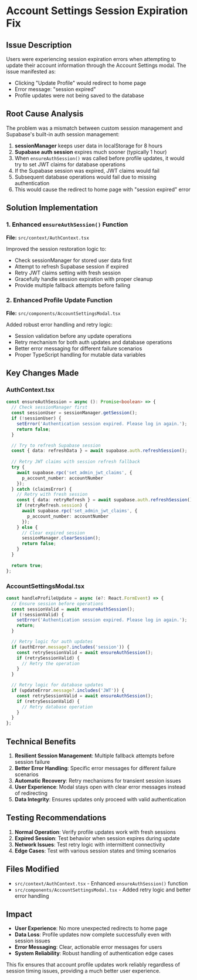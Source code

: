 # Account Settings Session Expiration Fix

## Issue Description
Users were experiencing session expiration errors when attempting to update their account information through the Account Settings modal. The issue manifested as:
- Clicking "Update Profile" would redirect to home page
- Error message: "session expired"
- Profile updates were not being saved to the database

## Root Cause Analysis
The problem was a mismatch between custom session management and Supabase's built-in auth session management:

1. **sessionManager** keeps user data in localStorage for 8 hours
2. **Supabase auth session** expires much sooner (typically 1 hour)
3. When `ensureAuthSession()` was called before profile updates, it would try to set JWT claims for database operations
4. If the Supabase session was expired, JWT claims would fail
5. Subsequent database operations would fail due to missing authentication
6. This would cause the redirect to home page with "session expired" error

## Solution Implementation

### 1. Enhanced `ensureAuthSession()` Function
**File:** `src/context/AuthContext.tsx`

Improved the session restoration logic to:
- Check sessionManager for stored user data first
- Attempt to refresh Supabase session if expired
- Retry JWT claims setting with fresh session
- Gracefully handle session expiration with proper cleanup
- Provide multiple fallback attempts before failing

### 2. Enhanced Profile Update Function
**File:** `src/components/AccountSettingsModal.tsx`

Added robust error handling and retry logic:
- Session validation before any update operations
- Retry mechanism for both auth updates and database operations
- Better error messaging for different failure scenarios
- Proper TypeScript handling for mutable data variables

## Key Changes Made

### AuthContext.tsx
```typescript
const ensureAuthSession = async (): Promise<boolean> => {
  // Check sessionManager first
  const sessionUser = sessionManager.getSession();
  if (!sessionUser) {
    setError('Authentication session expired. Please log in again.');
    return false;
  }

  // Try to refresh Supabase session
  const { data: refreshData } = await supabase.auth.refreshSession();
  
  // Retry JWT claims with session refresh fallback
  try {
    await supabase.rpc('set_admin_jwt_claims', {
      p_account_number: accountNumber
    });
  } catch (claimsError) {
    // Retry with fresh session
    const { data: retryRefresh } = await supabase.auth.refreshSession();
    if (retryRefresh.session) {
      await supabase.rpc('set_admin_jwt_claims', {
        p_account_number: accountNumber
      });
    } else {
      // Clear expired session
      sessionManager.clearSession();
      return false;
    }
  }
  
  return true;
};
```

### AccountSettingsModal.tsx
```typescript
const handleProfileUpdate = async (e?: React.FormEvent) => {
  // Ensure session before operations
  const sessionValid = await ensureAuthSession();
  if (!sessionValid) {
    setError('Authentication session expired. Please log in again.');
    return;
  }

  // Retry logic for auth updates
  if (authError.message?.includes('session')) {
    const retrySessionValid = await ensureAuthSession();
    if (retrySessionValid) {
      // Retry the operation
    }
  }

  // Retry logic for database updates
  if (updateError.message?.includes('JWT')) {
    const retrySessionValid = await ensureAuthSession();
    if (retrySessionValid) {
      // Retry database operation
    }
  }
};
```

## Technical Benefits

1. **Resilient Session Management**: Multiple fallback attempts before session failure
2. **Better Error Handling**: Specific error messages for different failure scenarios
3. **Automatic Recovery**: Retry mechanisms for transient session issues
4. **User Experience**: Modal stays open with clear error messages instead of redirecting
5. **Data Integrity**: Ensures updates only proceed with valid authentication

## Testing Recommendations

1. **Normal Operation**: Verify profile updates work with fresh sessions
2. **Expired Session**: Test behavior when session expires during update
3. **Network Issues**: Test retry logic with intermittent connectivity
4. **Edge Cases**: Test with various session states and timing scenarios

## Files Modified

- `src/context/AuthContext.tsx` - Enhanced `ensureAuthSession()` function
- `src/components/AccountSettingsModal.tsx` - Added retry logic and better error handling

## Impact

- **User Experience**: No more unexpected redirects to home page
- **Data Loss**: Profile updates now complete successfully even with session issues
- **Error Messaging**: Clear, actionable error messages for users
- **System Reliability**: Robust handling of authentication edge cases

This fix ensures that account profile updates work reliably regardless of session timing issues, providing a much better user experience.
